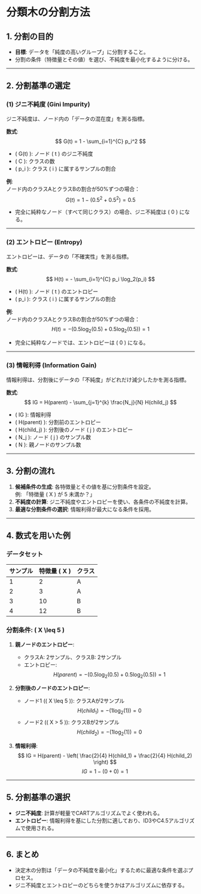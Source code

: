 # 分類木の分割方法

## 1. 分割の目的
- **目標**: データを「純度の高いグループ」に分割すること。
- 分割の条件（特徴量とその値）を選び、不純度を最小化するように分ける。

---

## 2. 分割基準の選定

### (1) ジニ不純度 (Gini Impurity)
ジニ不純度は、ノード内の「データの混在度」を測る指標。

**数式**:
$$
G(t) = 1 - \sum_{i=1}^{C} p_i^2
$$
- \( G(t) \): ノード \( t \) のジニ不純度  
- \( C \): クラスの数  
- \( p_i \): クラス \( i \) に属するサンプルの割合  

**例**:  
ノード内のクラスAとクラスBの割合が50%ずつの場合：
$$
G(t) = 1 - (0.5^2 + 0.5^2) = 0.5
$$
- 完全に純粋なノード（すべて同じクラス）の場合、ジニ不純度は \( 0 \) になる。

---

### (2) エントロピー (Entropy)
エントロピーは、データの「不確実性」を測る指標。

**数式**:
$$
H(t) = - \sum_{i=1}^{C} p_i \log_2(p_i)
$$
- \( H(t) \): ノード \( t \) のエントロピー  
- \( p_i \): クラス \( i \) に属するサンプルの割合  

**例**:  
ノード内のクラスAとクラスBの割合が50%ずつの場合：
$$
H(t) = - (0.5 \log_2(0.5) + 0.5 \log_2(0.5)) = 1
$$
- 完全に純粋なノードでは、エントロピーは \( 0 \) になる。

---

### (3) 情報利得 (Information Gain)
情報利得は、分割後にデータの「不純度」がどれだけ減少したかを測る指標。

**数式**:
$$
IG = H(parent) - \sum_{j=1}^{k} \frac{N_j}{N} H(child_j)
$$
- \( IG \): 情報利得  
- \( H(parent) \): 分割前のエントロピー  
- \( H(child_j) \): 分割後のノード \( j \) のエントロピー  
- \( N_j \): ノード \( j \) のサンプル数  
- \( N \): 親ノードのサンプル数  

---

## 3. 分割の流れ
1. **候補条件の生成**: 各特徴量とその値を基に分割条件を設定。  
   例: 「特徴量 \( X \) が 5 未満か？」
2. **不純度の計算**: ジニ不純度やエントロピーを使い、各条件の不純度を計算。
3. **最適な分割条件の選択**: 情報利得が最大になる条件を採用。

---

## 4. 数式を用いた例

### データセット
| サンプル | 特徴量 \( X \) | クラス |
|----------|----------------|--------|
| 1        | 2              | A      |
| 2        | 3              | A      |
| 3        | 10             | B      |
| 4        | 12             | B      |

### 分割条件: \( X \leq 5 \)

1. **親ノードのエントロピー**:
   - クラスA: 2サンプル、クラスB: 2サンプル  
   - エントロピー:  
     $$
     H(parent) = - (0.5 \log_2(0.5) + 0.5 \log_2(0.5)) = 1
     $$

2. **分割後のノードのエントロピー**:
   - ノード1 (\( X \leq 5 \)): クラスAが2サンプル  
     $$
     H(child_1) = - (1 \log_2(1)) = 0
     $$
   - ノード2 (\( X > 5 \)): クラスBが2サンプル  
     $$
     H(child_2) = - (1 \log_2(1)) = 0
     $$

3. **情報利得**:
   $$
   IG = H(parent) - \left( \frac{2}{4} H(child_1) + \frac{2}{4} H(child_2) \right)
   $$
   $$
   IG = 1 - (0 + 0) = 1
   $$

---

## 5. 分割基準の選択
- **ジニ不純度**: 計算が軽量でCARTアルゴリズムでよく使われる。
- **エントロピー**: 情報利得を基にした分割に適しており、ID3やC4.5アルゴリズムで使用される。

---

## 6. まとめ
- 決定木の分割は「データの不純度を最小化」するために最適な条件を選ぶプロセス。
- ジニ不純度とエントロピーのどちらを使うかはアルゴリズムに依存する。
